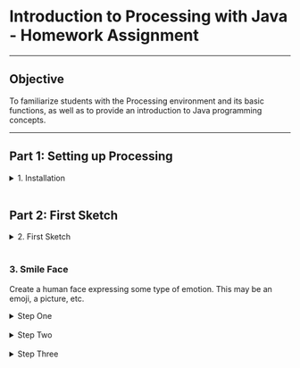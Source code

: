 # Introduction to Processing with Java - Homework Assignment

---

## Objective

To familiarize students with the Processing environment and its basic functions, as well as to provide an introduction to Java programming concepts.

---

## Part 1: Setting up Processing

<details>
<summary>1. Installation</summary>

  Download and install the Processing software from [Processing Documentation](https://processing.org/reference)
  Open the Processing IDE and familiarize yourself with the interface.
</details>
<br>

## Part 2: First Sketch

<details>
<summary>2. First Sketch</summary>

Before looking at the answer, research and document how to create a new sketch, and record your answer. Next, verify your code below, and define excatly what each word is doing
<br>

<details>
<summary>Code Answer</summary>


  ```java

  // This is a comment
  void setup() {
    size(400, 400);
    background(200);
  }

  void draw() {
    ellipse(200, 200, 50, 50);
  }
```
</details>
<br>


Press the play button (or Ctrl+R) to run your sketch.

<details>
<summary>Detailed Answer</summary>


You should see a window with a circle in the center of it. This is because the size(400, 400) function sets the size of the window to be 400x400 pixels, the background(200) function sets the background color to a shade of gray, and the ellipse(200, 200, 50, 50) function draws a circle in the center of the window with a width and height of 50 pixels.

Void means the function will not return a value
the () is where an argument for the function would go
{} denotes everything that belongs to the function

</details>
</details>

<br>

### 3. Smile Face

Create a human face expressing some type of emotion. This may be an emoji, a picture, etc.

<details>
<summary>Step One</summary>

1. Set the canvas size, background color, and shape color:
   ![coords](../imgs/j1/coords.png)

</details>

<br>
<details>
<summary>Step Two</summary>

2. Use geometry to create the face:
   ![coords](../imgs/j1/geometry.png)

</details>
<br>
<details>
<summary>Step Three</summary>

3. Use Documentation to pick one new function to use in your assignment:
   [Processing Documentation](https://processing.org/reference)

</details>
